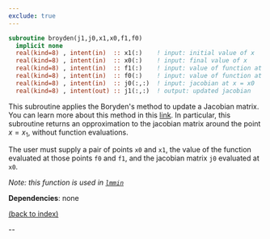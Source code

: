 ```yaml
---
exclude: true
---
```


```fortran
subroutine broyden(j1,j0,x1,x0,f1,f0)
  implicit none
  real(kind=8) , intent(in)  :: x1(:)    ! input: initial value of x
  real(kind=8) , intent(in)  :: x0(:)    ! input: final value of x
  real(kind=8) , intent(in)  :: f1(:)    ! input: value of function at x = x0
  real(kind=8) , intent(in)  :: f0(:)    ! input: value of function at x = x1
  real(kind=8) , intent(in)  :: j0(:,:)  ! input: jacobian at x = x0
  real(kind=8) , intent(out) :: j1(:,:)  ! output: updated jacobian
```

This subroutine applies the Boryden's method to update a Jacobian matrix. You can learn more about this method in this [link](https://en.wikipedia.org/wiki/Broyden%27s_method). In particular, this subroutine returns an opproximation to the jacobian matrix around the point $x=x_1$, without function evaluations.

The user must supply a pair of points $\texttt{x0}$ and $\texttt{x1}$, the value of the function evaluated at those points $\texttt{f0}$ and $\texttt{f1}$, and the jacobian matrix $\texttt{j0}$ evaluated at $\texttt{x0}$.

_Note: this function is used in [`lmmin`](lmmin.md)_

**Dependencies**: none

[(back to index)](../index.md)

--
